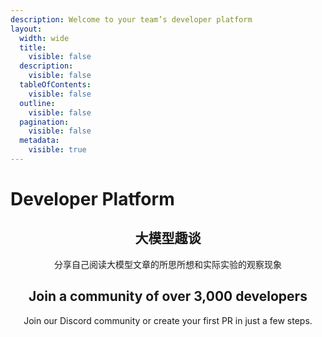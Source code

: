 ```yaml
---
description: Welcome to your team’s developer platform
layout:
  width: wide
  title:
    visible: false
  description:
    visible: false
  tableOfContents:
    visible: false
  outline:
    visible: false
  pagination:
    visible: false
  metadata:
    visible: true
---
```


# Developer Platform

<h2 align="center">大模型趣谈</h2>

<p align="center">分享自己阅读大模型文章的所思所想和实际实验的观察现象</p>

<h2 align="center"></h2>

<h2 align="center">Join a community of over 3,000 developers</h2>

<p align="center">Join our Discord community or create your first PR in just a few steps.</p>
